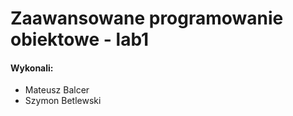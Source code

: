 <h1> Zaawansowane programowanie obiektowe - lab1 </h1>

<h4> Wykonali: </h4>
<ul> 
<li>Mateusz Balcer</li>
<li>Szymon Betlewski</li>
</ul>
